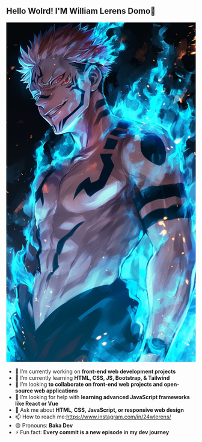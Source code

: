 ## Hello Wolrd! I'M William Lerens Domo👋

<!--
**William24-03/William24-03** is a ✨ _special_ ✨ repository because its `README.md` (this file) appears on your GitHub profile.

Here are some ideas to get you started:

- 🔭 I’m currently working on ...
- 🌱 I’m currently learning ...
- 👯 I’m looking to collaborate on ...
- 🤔 I’m looking for help with ...
- 💬 Ask me about ...
- 📫 How to reach me: ...
- 😄 Pronouns: ...
- ⚡ Fun fact: ...
-->

![Sukuna](img/sukuna5.jpg)
- 🔭 I’m currently working on **front-end web development projects**
- 🌱 I’m currently learning **HTML, CSS, JS, Bootstrap, & Tailwind**
- 👯 I’m looking **to collaborate on front-end web projects and open-source web applications**
- 🤔 I’m looking for help with **learning advanced JavaScript frameworks like React or Vue**
- 💬 Ask me about **HTML, CSS, JavaScript, or responsive web design**
- 📫 How to reach me:https://www.instagram.com/in/24wlerens/
- 😄 Pronouns: **Baka Dev**
- ⚡ Fun fact: **Every commit is a new episode in my dev journey**